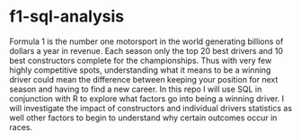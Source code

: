 # f1-sql-analysis


Formula 1 is the number one motorsport in the world generating billions of dollars a year in revenue. Each
season only the top 20 best drivers and 10 best constructors complete for the championships. Thus with very
few highly competitive spots, understanding what it means to be a winning driver could mean the difference
between keeping your position for next season and having to find a new career. In this repo I
will use SQL in conjunction with R to explore what factors go into being a winning driver. I will investigate
the impact of constructors and individual drivers statistics as well other factors to begin to understand why
certain outcomes occur in races.
